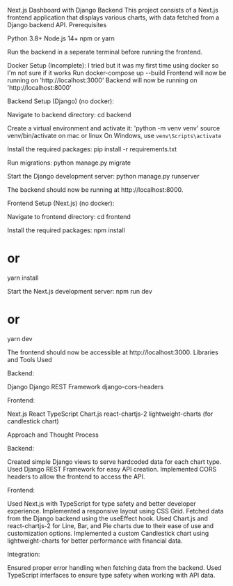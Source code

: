 Next.js Dashboard with Django Backend
This project consists of a Next.js frontend application that displays various charts, with data fetched from a Django backend API.
Prerequisites

Python 3.8+
Node.js 14+
npm or yarn

Run the backend in a seperate terminal before running the frontend.

Docker Setup (Incomplete):
I tried but it was my first time using docker
so I'm not sure if it works
Run docker-compose up --build
Frontend will now be running on 'http://localhost:3000'
Backend will now be running on 'http://localhost:8000'

Backend Setup (Django) (no docker):

Navigate to backend directory:
cd backend

Create a virtual environment and activate it:
'python -m venv venv'
source venv/bin/activate on mac or linux 
On Windows, use `venv\Scripts\activate`

Install the required packages:
pip install -r requirements.txt

Run migrations:
python manage.py migrate

Start the Django development server:
python manage.py runserver


The backend should now be running at http://localhost:8000.

Frontend Setup (Next.js) (no docker):

Navigate to frontend directory:
cd frontend

Install the required packages:
npm install
# or
yarn install

Start the Next.js development server:
npm run dev
# or
yarn dev


The frontend should now be accessible at http://localhost:3000.
Libraries and Tools Used

Backend:

Django
Django REST Framework
django-cors-headers


Frontend:

Next.js
React
TypeScript
Chart.js
react-chartjs-2
lightweight-charts (for candlestick chart)



Approach and Thought Process

Backend:

Created simple Django views to serve hardcoded data for each chart type.
Used Django REST Framework for easy API creation.
Implemented CORS headers to allow the frontend to access the API.


Frontend:

Used Next.js with TypeScript for type safety and better developer experience.
Implemented a responsive layout using CSS Grid.
Fetched data from the Django backend using the useEffect hook.
Used Chart.js and react-chartjs-2 for Line, Bar, and Pie charts due to their ease of use and customization options.
Implemented a custom Candlestick chart using lightweight-charts for better performance with financial data.


Integration:

Ensured proper error handling when fetching data from the backend.
Used TypeScript interfaces to ensure type safety when working with API data.